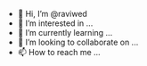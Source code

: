 - 👋 Hi, I’m @raviwed
- 👀 I’m interested in ...
- 🌱 I’m currently learning ...
- 💞️ I’m looking to collaborate on ...
- 📫 How to reach me ...

<!---
raviwed/raviwed is a ✨ special ✨ repository because its `README.md` (this file) appears on your GitHub profile.
You can click the Preview link to take a look at your changes.
--->
